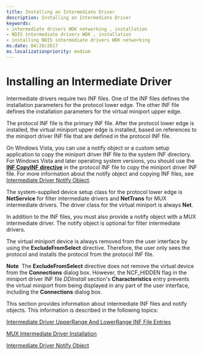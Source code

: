 ```yaml
---
title: Installing an Intermediate Driver
description: Installing an Intermediate Driver
keywords:
- intermediate drivers WDK networking , installation
- NDIS intermediate drivers WDK , installation
- installing NDIS intermediate drivers WDK networking
ms.date: 04/20/2017
ms.localizationpriority: medium
---
```


# Installing an Intermediate Driver





Intermediate drivers require two INF files. One of the INF files defines the installation parameters for the protocol lower edge. The other INF file defines the installation parameters for the virtual miniport upper edge.

The protocol INF file is the primary INF file. After the protocol lower edge is installed, the virtual miniport upper edge is installed, based on references to the miniport driver INF file that are defined in the protocol INF file.

On Windows Vista, you can use a notify object or a custom setup application to copy the miniport driver INF file to the system INF directory. For Windows Vista and later operating system versions, you should use the [**INF CopyINF directive**](../install/inf-copyinf-directive.md) in the protocol INF file to copy the miniport driver INF file. For more information about the notify object and copying INF files, see [Intermediate Driver Notify Object](intermediate-driver-notify-object.md).

The system-supplied device setup class for the protocol lower edge is **NetService** for filter intermediate drivers and **NetTrans** for MUX intermediate drivers. The driver class for the virtual miniport is always **Net**.

In addition to the INF files, you must also provide a notify object with a MUX intermediate driver. The notify object is optional for filter intermediate drivers.

The virtual miniport device is always removed from the user interface by using the **ExcludeFromSelect** directive. Therefore, the user only sees the protocol and installs the protocol from the protocol INF file.

**Note**  The **ExcludeFromSelect** directive does not remove the virtual device from the **Connections** dialog box. However, the NCF\_HIDDEN flag in the miniport driver INF file *DDInstall* section's **Characteristics** entry prevents the virtual miniport from being displayed in any part of the user interface, including the **Connections** dialog box.

 

This section provides information about intermediate INF files and notify objects. This information is described in the following topics:

[Intermediate Driver UpperRange And LowerRange INF File Entries](intermediate-driver-upperrange-and-lowerrange-inf-file-entries.md)

[MUX Intermediate Driver Installation](mux-intermediate-driver-installation.md)

[Intermediate Driver Notify Object](intermediate-driver-notify-object.md)

 

